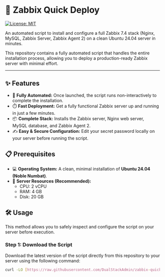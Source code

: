 # 🚀 Zabbix Quick Deploy

[![License: MIT](https://img.shields.io/badge/License-MIT-yellow.svg)](https://opensource.org/licenses/MIT)

An automated script to install and configure a full Zabbix 7.4 stack (Nginx, MySQL, Zabbix Server, Zabbix Agent 2) on a clean Ubuntu 24.04 server in minutes.

This repository contains a fully automated script that handles the entire installation process, allowing you to deploy a production-ready Zabbix server with minimal effort.

---

## ✨ Features

* 🤖 **Fully Automated:** Once launched, the script runs non-interactively to complete the installation.
* ⏱️ **Fast Deployment:** Get a fully functional Zabbix server up and running in just a few minutes.
* 📦 **Complete Stack:** Installs the Zabbix server, Nginx web server, MySQL database, and Zabbix Agent 2.
* ✍️ **Easy & Secure Configuration:** Edit your secret password locally on your server before running the script.

## 📋 Prerequisites

* 💻 **Operating System:** A clean, minimal installation of **Ubuntu 24.04 (Noble Numbat)**.
* 💾 **Server Resources (Recommended):**
    * CPU: 2 vCPU
    * RAM: 4 GB
    * Disk: 20 GB

## 🛠️ Usage

This method allows you to safely inspect and configure the script on your server before execution.

### Step 1: Download the Script

Download the latest version of the script directly from this repository to your server using the following command:

```bash
curl -LO [https://raw.githubusercontent.com/DualStackAdmin/zabbix-quick-deploy-/main/install_zabbix.sh](https://raw.githubusercontent.com/DualStackAdmin/zabbix-quick-deploy-/main/install_zabbix.sh)
